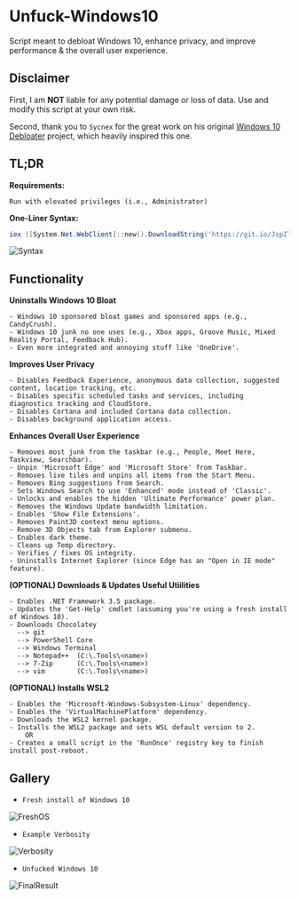 # Unfuck-Windows10
Script meant to debloat Windows 10, enhance privacy, and improve performance &amp; the overall user experience.

## Disclaimer
First, I am **NOT** liable for any potential damage or loss of data.  Use and modify this script at your own risk.

Second, thank you to `Sycnex` for the great work on his original [Windows 10 Debloater](https://github.com/Sycnex/Windows10Debloater) project, which heavily inspired this one.

## TL;DR

**Requirements:**
```
Run with elevated privileges (i.e., Administrator)
```

**One-Liner Syntax:**
```powershell
iex ([System.Net.WebClient]::new().DownloadString('https://git.io/JspIT'))
```

![Syntax](https://github.com/tylerdotrar/Unfuck-Windows10/assets/69973771/932c0a0d-7a6a-4a26-9151-fb54400caf30)


## Functionality

**Uninstalls Windows 10 Bloat**
```
- Windows 10 sponsored bloat games and sponsored apps (e.g., CandyCrush).
- Windows 10 junk no one uses (e.g., Xbox apps, Groove Music, Mixed Reality Portal, Feedback Hub).
- Even more integrated and annoying stuff like 'OneDrive'.
```

**Improves User Privacy**
```
- Disables Feedback Experience, anonymous data collection, suggested content, location tracking, etc.
- Disables specific scheduled tasks and services, including diagnostics tracking and CloudStore.
- Disables Cortana and included Cortana data collection.
- Disables background application access.
```

**Enhances Overall User Experience**
```
- Removes most junk from the taskbar (e.g., People, Meet Here, Taskview, Searchbar).
- Unpin 'Microsoft Edge' and 'Microsoft Store' from Taskbar.
- Removes live tiles and unpins all items from the Start Menu.
- Removes Bing suggestions from Search.
- Sets Windows Search to use 'Enhanced' mode instead of 'Classic'.
- Unlocks and enables the hidden 'Ultimate Performance' power plan.
- Removes the Windows Update bandwidth limitation.
- Enables 'Show File Extensions'.
- Removes Paint3D context menu options.
- Remove 3D Objects tab from Explorer submenu.
- Enables dark theme.
- Cleans up Temp directory.
- Verifies / fixes OS integrity.
- Uninstalls Internet Explorer (since Edge has an "Open in IE mode" feature).
```

**(OPTIONAL) Downloads & Updates Useful Utiilities**
```
- Enables .NET Framework 3.5 package.
- Updates the 'Get-Help' cmdlet (assuming you're using a fresh install of Windows 10).
- Downloads Chocolatey
  --> git
  --> PowerShell Core
  --> Windows Terminal
  --> Notepad++  (C:\.Tools\<name>)
  --> 7-Zip      (C:\.Tools\<name>)
  --> vim        (C:\.Tools\<name>)
```

**(OPTIONAL) Installs WSL2**
```
- Enables the 'Microsoft-Windows-Subsystem-Linux' dependency.
- Enables the 'VirtualMachinePlatform' dependency.
- Downloads the WSL2 kernel package.
- Installs the WSL2 package and sets WSL default version to 2.
    OR 
- Creates a small script in the 'RunOnce' registry key to finish install post-reboot.
```

## Gallery

- `Fresh install of Windows 10`

![FreshOS](https://github.com/tylerdotrar/Unfuck-Windows10/assets/69973771/9e386ac2-0db2-4ec7-b570-f02b0d47d1d2)

- `Example Verbosity`

![Verbosity](https://github.com/tylerdotrar/Unfuck-Windows10/assets/69973771/f4cd6790-440f-4385-8cbc-ae818221f34b)


- `Unfucked Windows 10`

![FinalResult](https://github.com/tylerdotrar/Unfuck-Windows10/assets/69973771/90b2020d-7e6d-49c8-893c-d0cbbd9b9aff)

